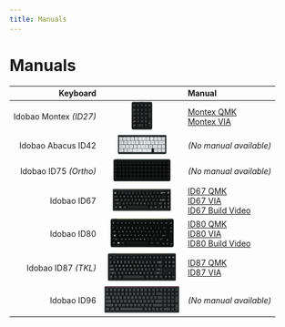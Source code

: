 ```yaml
---
title: Manuals
---
```


# Manuals

| Keyboard               |                                                       | Manual                      |
|-----------------------:|:-----------------------------------------------------:|:----------------------------|
| Idobao Montex *(ID27)* | <img src="../assets/img/idobao-id27.png" height="50"> | [Montex QMK](id27/)<br>[Montex VIA](id27/via.html) |
| Idobao Abacus ID42     | <img src="../assets/img/idobao-id42.png" height="34"> | *(No manual available)*     |
| Idobao ID75 *(Ortho)*  | <img src="../assets/img/idobao-id75.png" height="40"> | *(No manual available)*     |
| Idobao ID67            | <img src="../assets/img/idobao-id67.png" height="40"> | [ID67 QMK](id67/)<br>[ID67 VIA](id67/via.html)<br>[ID67 Build Video](id67/video.html) |
| Idobao ID80            | <img src="../assets/img/idobao-id80.png" height="52"> | [ID80 QMK](id80/)<br>[ID80 VIA](id80/via.html)<br>[ID80 Build Video](id80/video.html) |
| Idobao ID87 *(TKL)*    | <img src="../assets/img/idobao-id87.png" height="50"> | [ID87 QMK](id87/)<br>[ID87 VIA](id87/via.html)   |
| Idobao ID96            | <img src="../assets/img/idobao-id96.png" height="48"> | *(No manual available)*     |
